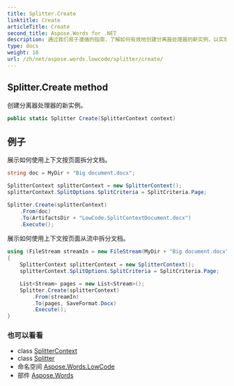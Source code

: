 ```yaml
---
title: Splitter.Create
linktitle: Create
articleTitle: Create
second_title: Aspose.Words for .NET
description: 通过我们易于遵循的指南，了解如何有效地创建分离器处理器的新实例，以实现无缝集成和增强性能。
type: docs
weight: 10
url: /zh/net/aspose.words.lowcode/splitter/create/
---
```

## Splitter.Create method

创建分离器处理器的新实例。

```csharp
public static Splitter Create(SplitterContext context)
```

## 例子

展示如何使用上下文按页面拆分文档。

```csharp
string doc = MyDir + "Big document.docx";

SplitterContext splitterContext = new SplitterContext();
splitterContext.SplitOptions.SplitCriteria = SplitCriteria.Page;

Splitter.Create(splitterContext)
    .From(doc)
    .To(ArtifactsDir + "LowCode.SplitContextDocument.docx")
    .Execute();
```

展示如何使用上下文按页面从流中拆分文档。

```csharp
using (FileStream streamIn = new FileStream(MyDir + "Big document.docx", FileMode.Open, FileAccess.Read))
{
    SplitterContext splitterContext = new SplitterContext();
    splitterContext.SplitOptions.SplitCriteria = SplitCriteria.Page;

    List<Stream> pages = new List<Stream>();
    Splitter.Create(splitterContext)
        .From(streamIn)
        .To(pages, SaveFormat.Docx)
        .Execute();
}
```

### 也可以看看

* class [SplitterContext](../../splittercontext/)
* class [Splitter](../)
* 命名空间 [Aspose.Words.LowCode](../../../aspose.words.lowcode/)
* 部件 [Aspose.Words](../../../)
